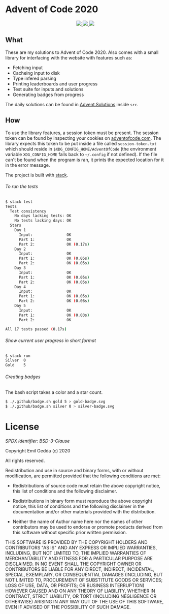 # Advent of Code 2020

<p align="center">
  <a href="https://emilgedda.github.io/Advent-of-Code-2020/gold.svg" alt="Gold stars">
    <img src="https://emilgedda.github.io/Advent-of-Code-2020/gold.svg">
  </a>
  <a href="https://emilgedda.github.io/Advent-of-Code-2020/silver.svg" alt="Silver stars">
    <img src="https://emilgedda.github.io/Advent-of-Code-2020/silver.svg">
  </a>
  <a href="https://github.com/EmilGedda/Advent-of-Code-2020/workflows/Tests/badge.svg" alt="Tests">
    <img src="https://github.com/EmilGedda/Advent-of-Code-2020/workflows/Tests/badge.svg">
  </a>
</p>

## What

These are my solutions to Advent of Code 2020.
Also comes with a small library for interfacing with the website with features
such as:
 * Fetching input
 * Cacheing input to disk
 * Type infered parsing
 * Printing leaderboards and user progress
 * Test suite for inputs and solutions
 * Generating badges from progress

The daily solutions can be found in [Advent.Solutions](https://github.com/EmilGedda/Advent-of-Code-2020/tree/master/src/Advent/Solution) inside `src`.

## How

To use the library features, a session token must be present. The session token
can be found by inspecting your cookies on
[adventofcode.com](adventofcode.com). The library expects this token to be put
inside a file called `session-token.txt` which should reside in
`$XDG_CONFIG_HOME/AdventOfCode` (the environment variable `XDG_CONFIG_HOME`
falls back to `~/.config` if not defined). If the file can't be found when
the program is ran, it prints the expected location for it in the error message.

The project is built with [stack](https://haskellstack.org/).

###### To run the tests
```bash
$ stack test
Tests
  Test consistency
    No days lacking tests: OK
    No tests lacking days: OK
  Stars
    Day 1
      Input:               OK
      Part 1:              OK
      Part 2:              OK (0.17s)
    Day 2
      Input:               OK
      Part 1:              OK (0.05s)
      Part 2:              OK (0.05s)
    Day 3
      Input:               OK
      Part 1:              OK (0.05s)
      Part 2:              OK (0.05s)
    Day 4
      Input:               OK
      Part 1:              OK (0.05s)
      Part 2:              OK (0.06s)
    Day 5
      Input:               OK
      Part 1:              OK (0.03s)
      Part 2:              OK

All 17 tests passed (0.17s)
```

###### Show current user progress in short format
```bash
$ stack run
Silver  0
Gold    5
```


###### Creating badges
The bash script takes a color and a star count.
```bash
$ ./.github/badge.sh gold 5 > gold-badge.svg
$ ./.github/badge.sh silver 0 > silver-badge.svg
```

# License
*SPDX identifier: BSD-3-Clause*

Copyright Emil Gedda (c) 2020

All rights reserved.

Redistribution and use in source and binary forms, with or without
modification, are permitted provided that the following conditions are met:

* Redistributions of source code must retain the above copyright
  notice, this list of conditions and the following disclaimer.

* Redistributions in binary form must reproduce the above
  copyright notice, this list of conditions and the following
  disclaimer in the documentation and/or other materials provided
  with the distribution.

* Neither the name of Author name here nor the names of other
  contributors may be used to endorse or promote products derived
  from this software without specific prior written permission.

THIS SOFTWARE IS PROVIDED BY THE COPYRIGHT HOLDERS AND CONTRIBUTORS
"AS IS" AND ANY EXPRESS OR IMPLIED WARRANTIES, INCLUDING, BUT NOT
LIMITED TO, THE IMPLIED WARRANTIES OF MERCHANTABILITY AND FITNESS FOR
A PARTICULAR PURPOSE ARE DISCLAIMED. IN NO EVENT SHALL THE COPYRIGHT
OWNER OR CONTRIBUTORS BE LIABLE FOR ANY DIRECT, INDIRECT, INCIDENTAL,
SPECIAL, EXEMPLARY, OR CONSEQUENTIAL DAMAGES (INCLUDING, BUT NOT
LIMITED TO, PROCUREMENT OF SUBSTITUTE GOODS OR SERVICES; LOSS OF USE,
DATA, OR PROFITS; OR BUSINESS INTERRUPTION) HOWEVER CAUSED AND ON ANY
THEORY OF LIABILITY, WHETHER IN CONTRACT, STRICT LIABILITY, OR TORT
(INCLUDING NEGLIGENCE OR OTHERWISE) ARISING IN ANY WAY OUT OF THE USE
OF THIS SOFTWARE, EVEN IF ADVISED OF THE POSSIBILITY OF SUCH DAMAGE.

